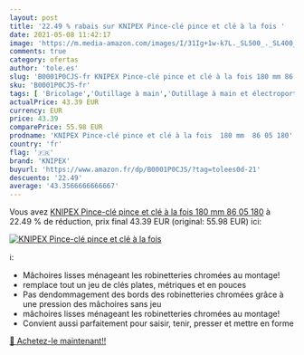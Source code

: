 ```yaml
---
layout: post
title: '22.49 % rabais sur KNIPEX Pince-clé pince et clé à la fois '
date: 2021-05-08 11:42:17
image: 'https://m.media-amazon.com/images/I/31Ig+1w-k7L._SL500_._SL400_.jpg'
comments: true
category: ofertas
author: 'tole.es'
slug: 'B0001P0CJS-fr KNIPEX Pince-clé pince et clé à la fois 180 mm 86 05 180'
sku: 'B0001P0CJS-fr'
tags: [ 'Bricolage','Outillage à main','Outillage à main et électroportatif','Pinces et tenailles','Pinces multiprise','knipex', ]
actualPrice: 43.39 EUR
currency: EUR
price: 43.39
comparePrice: 55.98 EUR
prodname: 'KNIPEX Pince-clé pince et clé à la fois  180 mm  86 05 180'
country: 'fr'
flag: '🇫🇷'
brand: 'KNIPEX'
buyurl: 'https://www.amazon.fr/dp/B0001P0CJS/?tag=tolees0d-21'
descuento: '22.49'
average: '43.3566666666667'
---
```


Vous avez [KNIPEX Pince-clé pince et clé à la fois  180 mm  86 05 180](https://www.amazon.fr/dp/B0001P0CJS/?tag=tolees0d-21)  à  22.49 % de réduction, prix final  43.39 EUR (original: 55.98 EUR) ici:

[![KNIPEX Pince-clé pince et clé à la fois ](https://m.media-amazon.com/images/I/31Ig+1w-k7L._SL500_._SL400_.jpg)](https://www.amazon.fr/dp/B0001P0CJS/?tag=tolees0d-21)

ℹ️:

- Mâchoires lisses ménageant les robinetteries chromées au montage!
- remplace tout un jeu de clés plates, métriques et en pouces
- Pas dendommagement des bords des robinetteries chromées grâce à une pression des mâchoires sans jeu
- mâchoires lisses ménageant les robinetteries chromées au montage!
- Convient aussi parfaitement pour saisir, tenir, presser et mettre en forme

[🛒 Achetez-le maintenant!!](https://www.amazon.fr/dp/B0001P0CJS/?tag=tolees0d-21)
